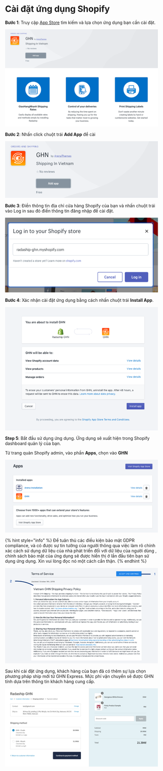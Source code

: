 # Cài đặt ứng dụng Shopify

**Bước 1**: Truy cập  [App Store](https://apps.shopify.com/) tìm kiếm và lựa chọn ứng dụng bạn cần cài đặt.  

![](../.gitbook/assets/step1.png)

**Bước 2**: Nhấn click chuột trái  **Add App** để cài 

![](../.gitbook/assets/step2.png)

**Bước 3**: Điền thông tin địa chỉ cửa hàng Shopify của bạn và nhấn chuột trái vào Log in sau đó điền thông tin đăng nhập để cài đặt.

![](../.gitbook/assets/step3.png)

**Bước 4**: Xác nhận cài đặt ứng dụng bằng cách nhấn chuột trái  **Install App**.

![](../.gitbook/assets/step4.png)

**Step 5**: Bắt đầu sử dụng ứng dụng. Ứng dụng sẽ xuất hiện trong Shopify dashboard quản lý của bạn.

Từ trang quản  Shopify admin, vào phần **Apps**, chọn vào **GHN**

![](../.gitbook/assets/step5.png)

{% hint style="info" %}
Để tuân thủ các điều kiện bảo mật GDPR compliance, và có được sự tin tưởng của người  thông qua việc làm rõ chính xác cách sử dụng dữ liệu của nhà phát triển đối với dữ liệu của người dùng , chính sách bảo mật của ứng dụng sẽ được hiển thị ở lần đầu tiên bạn sử dụng ứng dụng. Xin vui lòng đọc nó một cách cẩn thận.
{% endhint %}

![](../.gitbook/assets/privacy.png)

Sau khi cài đặt ứng dụng, khách hàng của bạn đã có thêm sự lựa chọn phương pháp ship mới từ GHN Express. Mức phí vận chuyển sẽ được GHN  tính dựa trên thông tin khách hàng cung cấp.

![](../.gitbook/assets/pricing.png)

